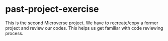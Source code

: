 # past-project-exercise
This is the second Microverse project. We have to recreate/copy a former project and review our codes. This helps us get familiar with code reviewing process.
